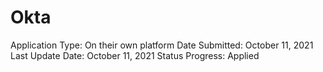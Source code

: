 # Okta

Application Type: On their own platform
Date Submitted: October 11, 2021
Last Update Date: October 11, 2021
Status Progress: Applied